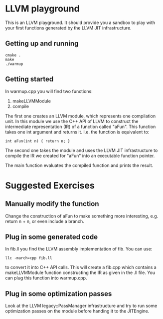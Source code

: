 # LLVM playground

This is an LLVM playground. It should provide you a sandbox to play with your first functions generated by the LLVM JIT infrastructure.

## Getting up and running

    cmake .
    make
    ./warmup

## Getting started

In warmup.cpp you will find two functions:

1. makeLLVMModule
1. compile

The first one creates an LLVM module, which represents one compilation unit. In this module we use the C++ API of LLVM to construct the intermediate representation (IR) of a function called "aFun". This function takes one int argument and returns it. I.e. the function is equivalent to:

    int aFun(int n) { return n; }

The second one takes the module and uses the LLVM JIT infrastructure to compile the IR we created for "aFun" into an executable function pointer.

The main function evaluates the compiled function and prints the result.

# Suggested Exercises

## Manually modify the function

Change the construction of aFun to make something more interesting, e.g. return n + n, or even include a branch.

## Plug in some generated code

In fib.ll you find the LLVM assembly implementation of fib. You can use:

    llc -march=cpp fib.ll

to convert it into C++ API calls. This will create a fib.cpp which contains a makeLLVMModule function constructing the IR as given in the .ll file. You can plug this function into warmup.cpp.

## Plug in some optimization passes

Look at the LLVM legacy::PassManager infrastructure and try to run some optimization passes on the module before handing it to the JITEngine.
